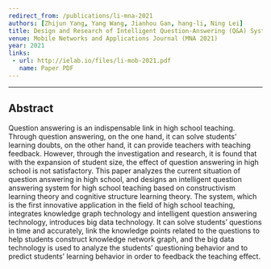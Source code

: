 ```yaml
---
redirect_from: /publications/li-mna-2021
authors: [Zhijun Yang, Yang Wang, Jianhou Gan, hang-li, Ning Lei]
title: Design and Research of Intelligent Question-Answering (Q&A) System Based on High School Course Knowledge Graph
venue: Mobile Networks and Applications Journal (MNA 2021)
year: 2021
links:
 - url: http://ielab.io/files/li-mob-2021.pdf
   name: Paper PDF
---
```

---
## Abstract

Question answering is an indispensable link in high school teaching. Through question answering, on the one hand, it can solve students’ learning doubts, on the other hand, it can provide teachers with teaching feedback. However, through the investigation and research, it is found that with the expansion of student size, the effect of question answering in high school is not satisfactory. This paper analyzes the current situation of question answering in high school, and designs an intelligent question answering system for high school teaching based on constructivism learning theory and cognitive structure learning theory. The system, which is the first innovative application in the field of high school teaching, integrates knowledge graph technology and intelligent question answering technology, introduces big data technology. It can solve students’ questions in time and accurately, link the knowledge points related to the questions to help students construct knowledge network graph, and the big data technology is used to analyze the students’ questioning behavior and to predict students’ learning behavior in order to feedback the teaching effect.